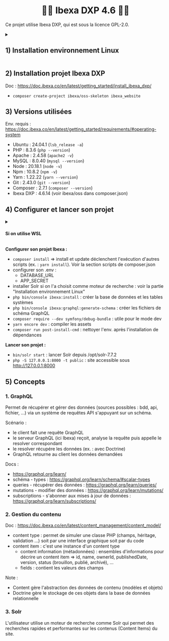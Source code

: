 # <h1 align="center">👨‍💻 Ibexa DXP 4.6 👩‍💻</h1>   

Ce projet utilise Ibexa DXP, qui est sous la licence GPL-2.0.     

<details>
    <summary><h2>1) Installation environnement Linux</h2></summary>

Doc installattion LAMP : https://www.digitalocean.com/community/tutorials/how-to-install-lamp-stack-on-ubuntu          
<br>

**MAJ packages :** `sudo apt update && sudo apt upgrade && sudo do-release-upgrade`

**Pare-feu, Apache et extensions :**
- `sudo apt install ufw` : installer un pare-feu
- `sudo ufw enable` : activer le pare-feu
- `sudo apt install apache2` : installer Apache
- `sudo ufw allow in "Apache"` : autoriser le trafic 80 (conseillé qu'en local)
- `sudo ufw status` : vérifier la permission Apache 
- extensions :
    - `sudo a2enmod rewrite`
    - `sudo a2enmod env`
    - `sudo a2enmod setenvif`
    - `sudo a2enmod expires`
- `sudo service apache2 restart` : relancer Apache
- aller sur http://localhost pour vérifier le fonctionnement du serveur Apache 


**MySQL :**   
- `sudo apt install mysql-server` : installer MySQL
- `sudo systemctl start mysql` : lancer MySQL si nécessaire (l'installation le fait déjà)
- `sudo mysql_secure_installation` : script de sécurité
    - option Y
    - option 1 (password >= 8, au moins : 1 chiffre, 1 lettre min, 1 lettre maj et 1 caractère spécial)
    - options : Y, Y, Y, Y
- `sudo mysql` : tester la connexion
- si besoin modifier le password root avec les règles de l'option 1 :
    - `ALTER USER 'root'@'localhost' IDENTIFIED WITH mysql_native_password BY 'new_password'`; 
    - quitter et se reconnecter avec son password : `mysql -h localhost -u root -p`

**PHP :**    
- `sudo apt install php8.3 php8.3-cli php8.3-fpm php8.3-mysql php8.3-xml php8.3-mbstring php8.3-intl php8.3-curl php8.3-bcmath libapache2-mod-php8.3 php8.3-gd` : installer PHP et les extensions
- `php -m` : vérifier la présence d'extensions, certaines y sont déjà

**Node.js :**   
Doc : https://deb.nodesource.com/   
- installation :
    - `curl -fsSL https://deb.nodesource.com/setup_20.x | sudo bash -`
    - `sudo apt-get install -y nodejs`

**Yarn :**   
Doc : https://classic.yarnpkg.com/en/docs/install/#debian-stable   
- `sudo npm install --global yarn`

**Git :**   
- `sudo apt install git`

**Composer :**   
- `sudo apt-get install composer`

**Vscode (hors WSL) :**   
Doc : https://code.visualstudio.com/docs/setup/linux       
- `sudo snap install code --classic`

**Google Chrome (hors WSL) :**
Depuis /opt :    
- `wget https://dl.google.com/linux/direct/google-chrome-stable_current_amd64.deb`
- `sudo dpkg -i google-chrome-stable_current_amd64.deb`
- `sudo apt-get install -f`
- lancer : `google-chrome`

**Solr :**   
Doc : https://doc.ibexa.co/en/latest/search/search_engines/solr_search_engine/install_solr/
- d'abord installer java si on ne l'a pas : `sudo apt install openjdk-11-jdk`
- télécharger depuis /opt : `sudo wget http://archive.apache.org/dist/lucene/solr/7.7.2/solr-7.7.2.tgz`
- extraire : `sudo tar xvf solr-7.7.2.tgz`
- `cd solr-7.7.2`
- `sudo mkdir -p server/ibexa/template`
- `sudo cp -R ../../home/devuser/projects/ibexa_website/vendor/ibexa/solr/src/lib/Resources/config/solr/* server/ibexa/template` : à adapter selon le chemin du projet
- `sudo cp server/solr/configsets/_default/conf/{solrconfig.xml,stopwords.txt,synonyms.txt} server/ibexa/template`
- `sudo cp server/solr/solr.xml server/ibexa`
- `sudo sed -i.bak '/<updateRequestProcessorChain name="add-unknown-fields-to-the-schema".*/,/<\/updateRequestProcessorChain>/d' server/ibexa/template/solrconfig.xml`
- si besoin augmenter la limite de fichiers ouverts à 65000 :
	- `sudo nano /etc/security/limits.conf`
	- ajouter à la fin :    
		- *               soft    nofile          65000
		- *               hard    nofile          65000
		- *               soft    nproc           65000
		- *               hard    nproc           65000
	- si WSL : `wsl --shutdown` et relancer sa console Ubuntu
	- vérifier la modification `ulimit -n`
- vérifier que solr appartient bien à notre user avec les bons droits
- démarrer Solr : 
    - `bin/solr -s ibexa`
    - `bin/solr create_core -c collection1 -d server/ibexa/template`
- Solr est accessible : http://localhost:8983/solr/#/
</details>

## 2) Installation projet Ibexa DXP
Doc : https://doc.ibexa.co/en/latest/getting_started/install_ibexa_dxp/    
- `composer create-project ibexa/oss-skeleton ibexa_website`


## 3) Versions utilisées
Env. requis : https://doc.ibexa.co/en/latest/getting_started/requirements/#operating-system     

- Ubuntu : 24.04.1 (`lsb_release -a`)
- PHP : 8.3.6 (`php --version`)
- Apache : 2.4.58 (`apache2 -v`)
- MySQL : 8.0.40 (`mysql --version`)
- Node : 20.18.1 (`node -v`)
- Npm : 10.8.2 (`npm -v`)
- Yarn : 1.22.22 (`yarn --version`)
- Git : 2.43.0 (`git --version`)
- Composer : 2.7.1 (`composer --version`)
- Ibexa DXP : 4.6.14 (voir ibexa/oss dans composer.json)


## 4) Configurer et lancer son projet
<details>
    <summary><h4>Si on utilise WSL</h4></summary>

- installer l'extension WSL sous son vscode depuis Windows
- utiliser l'extension :
    - clique sur l'extension affichée en bas à gauche de vscode
    - clique sur "Connect to WSL"
    - dans le nouveau vscode sous Linux : ouvrir le dossier du projet (ex. : /home/username/path/to/project)
</details>

**Configurer son projet Ibexa :**    
- `composer install` => install et update déclenchent l'exécution d'autres scripts (ex. : `yarn install`). Voir la section scripts de composer.json
- configurer son .env :
    - DATABASE_URL
    - APP_SECRET
- installer Solr si on l'a choisit comme moteur de recherche : voir la partie "Installation environnement Linux"
- `php bin/console ibexa:install` : créer la base de données et les tables systèmes
- `php bin/console ibexa:graphql:generate-schema` : créer les fichiers de schéma GraphQL
- `composer require --dev symfony/debug-bundle` : utile pour le mode dev
- `yarn encore dev` : compiler les assets
- `composer run post-install-cmd` : nettoyer l'env. après l'installation de dépendances

**Lancer son projet :**    
- `bin/solr start` : lancer Solr depuis /opt/solr-7.7.2
- `php -S 127.0.0.1:8000 -t public` : site accessible sous http://127.0.0.1:8000

## 5) Concepts
### 1. GraphQL
Permet de récupérer et gérer des données (sources possibles : bdd, api, fichier, ...) via un système de requêtes API s'appuyant sur un schéma. 

Scénario :
- le client fait une requête GraphQL
- le serveur GraphQL (ici Ibexa) reçoit, analyse la requête puis appelle le resolver correspondant
- le resolver récupére les données (ex. : avec Doctrine)
- GraphQL retourne au client les données demandées

Docs :     
- https://graphql.org/learn/  
- schéma - types : https://graphql.org/learn/schema/#scalar-types 
- queries - récupérer des données : https://graphql.org/learn/queries/
- mutations - modifier des données : https://graphql.org/learn/mutations/
- subscriptions - s'abonner aux mises à jour de données : https://graphql.org/learn/subscriptions/

### 2. Gestion du contenu      
Doc : https://doc.ibexa.co/en/latest/content_management/content_model/     

- content type : permet de simuler une classe PHP (champs, héritage, validation ...) soit par une interface graphique soit par du code
- content item : c'est une instance d'un content type
    - content information (métadonnées) : ensembles d'informations pour décrire un content item => id, name, ownerId, publishedDate, version, status (brouillon, publié, archivé), ...
    - fields : contient les valeurs des champs

Note :      
- Content gère l'abstraction des données de contenu (modèles et objets)    
- Doctrine gère le stockage de ces objets dans la base de données relationnelle

### 3. Solr    
L'utilisateur utilise un moteur de recherche comme Solr qui permet des recherches rapides et performantes sur les contenus (Content Items) du site.
